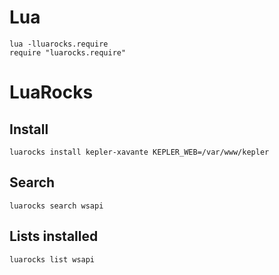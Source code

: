 Lua
===

    lua -lluarocks.require
    require "luarocks.require"

LuaRocks
========

Install
-------

    luarocks install kepler-xavante KEPLER_WEB=/var/www/kepler

Search
------

    luarocks search wsapi

Lists installed
---------------

    luarocks list wsapi

